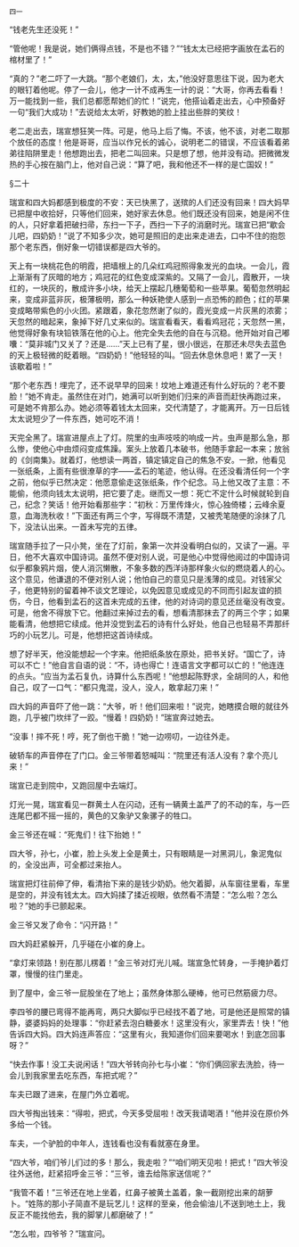     四一 

   “钱老先生还没死！”

   “管他呢！我是说，她们俩得点钱，不是也不错？”“钱太太已经把字画放在孟石的棺材里了！”

   “真的？”老二吓了一大跳。“那个老娘们，太，太，”他没好意思往下说，因为老大的眼钉着他呢。停了一会儿，他才一计不成再生一计的说：“大哥，你再去看看！万一能找到一些，我们总都愿帮她们的忙！”说完，他搭讪着走出去，心中预备好一句“我们大成功！”去说给太太听，好教她的脸上挂出些胖的笑纹！

   老二走出去，瑞宣想狂笑一阵。可是，他马上后了悔。不该，他不该，对老二取那个放任的态度！他是哥哥，应当以作兄长的诚心，说明老二的错误，不应该看着弟弟往陷阱里走！他想跑出去，把老二叫回来。只是想了想，他并没有动。把微微发热的手心按在脑门上，他对自己说：“算了吧，我和他还不一样的是亡国奴！”

   §二十

   瑞宣和四大妈都感到极度的不安：天已快黑了，送殡的人们还没有回来！四大妈早已把屋中收拾好，只等他们回来，她好家去休息。他们既还没有回来，她是闲不住的人，只好拿着把破扫帚，东扫一下子，西扫一下子的消磨时光。瑞宣已把“歇会儿吧，四奶奶！”说了不知多少次，她可是照旧的走出来走进去，口中不住的抱怨那个老东西，倒好象一切错误都是四大爷的。

   天上有一块桃花色的明霞，把墙根上的几朵红鸡冠照得象发光的血块。一会儿，霞上渐渐有了灰暗的地方；鸡冠花的红色变成深紫的。又隔了一会儿，霞散开，一块红的，一块灰的，散成许多小块，给天上摆起几穗葡萄和一些苹果。葡萄忽然明起来，变成非蓝非灰，极薄极明，那么一种妖艳使人感到一点恐怖的颜色；红的苹果变成略带紫色的小火团。紧跟着，象花忽然谢了似的，霞光变成一片灰黑的浓雾；天忽然的暗起来，象掉下好几丈来似的。瑞宣看看天，看看鸡冠花；天忽然一黑，他觉得好象有块铅铁落在他的心上。他完全失去他的自在与沉稳。他开始对自己嘟囔：“莫非城门又关了？还是……”天上已有了星，很小很远，在那还未尽失去蓝色的天上极轻微的眨着眼。“四奶奶！”他轻轻的叫。“回去休息休息吧！累了一天！该歇着啦！”

   “那个老东西！埋完了，还不说早早的回来！坟地上难道还有什么好玩的？老不要脸！”她不肯走。虽然住在对门，她满可以听到她们归来的声音而赶快再跑过来，可是她不肯那么办。她必须等着钱太太回来，交代清楚了，才能离开。万一日后钱太太说短少了一件东西，她可吃不消！

   天完全黑了。瑞宣进屋点上了灯。院里的虫声吱吱的响成一片。虫声是那么急，那么惨，使他心中由烦闷变成焦躁。案头上放着几本破书，他随手拿起一本来；放翁的《剑南集》。就着灯，他想读一两首，镇定镇定自己的焦急不安。一掀，他看见一张纸条，上面有些很潦草的字——孟石的笔迹，他认得。在还没看清任何一个字之前，他似乎已然决定：他愿意偷走这张纸条，作个纪念。马上他又改了主意：不能偷，他须向钱太太说明，把它要了走。继而又一想：死亡不定什么时候就轮到自己，纪念？笑话！他开始看那些字：“初秋：万里传烽火，惊心独倚楼；云峰余夏意，血海洗秋收！”下面还有两三个字，写得既不清楚，又被秃笔随便的涂抹了几下，没法认出来。一首未写完的五律。

   瑞宣随手拉了一只小凳，坐在了灯前，象第一次并没看明白似的，又读了一遍。平日，他不大喜欢中国诗词。虽然不便对别人说，可是他心中觉得他阅过的中国诗词似乎都象鸦片烟，使人消沉懒散，不象多数的西洋诗那样象火似的燃烧着人的心。这个意见，他谦退的不便对别人说；他怕自己的意见只是浅薄的成见。对钱家父子，他更特别的留着神不谈文艺理论，以免因意见或成见的不同而引起友谊的损伤，今日，他看到孟石的这首未完成的五律，他的对诗词的意见还丝毫没有改变。可是，他舍不得放下它。他翻过来掉过去的看，想看清那抹去了的两三个字；如果能看清，他想把它续成。他并没觉到孟石的诗有什么好处，他自己也轻易不弄那纤巧的小玩艺儿。可是，他想把这首诗续成。

   想了好半天，他没能想起一个字来。他把纸条放在原处，把书关好。“国亡了，诗可以不亡！”他自言自语的说：“不，诗也得亡！连语言文字都可以亡的！”他连连的点头。“应当为孟石复仇，诗算什么东西呢！”他想起陈野求，全胡同的人，和他自己，叹了一口气：“都只鬼混，没人，没人，敢拿起刀来！”

   四大妈的声音吓了他一跳：“大爷，听！他们回来啦！”说完，她瞎摸合眼的就往外跑，几乎被门坎绊了一跤。“慢着！四奶奶！”瑞宣奔过她去。

   “没事！摔不死！哼，死了倒也干脆！”她一边唠叨，一边往外走。

   破轿车的声音停在了门口。金三爷带着怒喊叫：“院里还有活人没有？拿个亮儿来！”

   瑞宣已走到院中，又跑回屋中去端灯。

   灯光一晃，瑞宣看见一群黄土人在闪动，还有一辆黄土盖严了的不动的车，与一匹连尾巴都不摇一摇的，黄色的又象驴又象骡子的牲口。

   金三爷还在喊：“死鬼们！往下抬她！”

   四大爷，孙七，小崔，脸上头发上全是黄土，只有眼睛是一对黑洞儿，象泥鬼似的，全没出声，可全都过来抬人。

   瑞宣把灯往前伸了伸，看清抬下来的是钱少奶奶。他欠着脚，从车窗往里看，车里是空的，并没有钱太太。四大妈揉了揉近视眼，依然看不清楚：“怎么啦？怎么啦？”她的手已颤起来。

   金三爷又发了命令：“闪开路！”

   四大妈赶紧躲开，几乎碰在小崔的身上。

   “拿灯来领路！别在那儿楞着！”金三爷对灯光儿喊。瑞宣急忙转身，一手掩护着灯罩，慢慢的往门里走。

   到了屋中，金三爷一屁股坐在了地上；虽然身体那么硬棒，他可已然筋疲力尽。

   李四爷的腰已弯得不能再弯，两只大脚似乎已经找不着了地，可是他还是照常的镇静，婆婆妈妈的处理事：“你赶紧去泡白糖姜水！这里没有火，家里弄去！快！”他告诉四大妈。四大妈连声答应：“这里有火，我知道你们回来要喝水！到底怎回事呀？”

   “快去作事！没工夫说闲话！”四大爷转向孙七与小崔：“你们俩回家去洗脸，待一会儿到我家里去吃东西，车把式呢？”

   车夫已跟了进来，在屋门外立着呢。

   四大爷掏出钱来：“得啦，把式，今天多受屈啦！改天我请喝酒！”他并没在原价外多给一个钱。

   车夫，一个驴脸的中年人，连钱看也没有看就塞在身里。

   “四大爷，咱们爷儿们过的多！那么，我走啦？”“咱们明天见啦！把式！”四大爷没往外送他，赶紧招呼金三爷：“三爷，谁去给陈家送信呢？”

   “我管不着！”三爷还在地上坐着，红鼻子被黄土盖着，象一截刚挖出来的胡萝卜。“姓陈的那小子简直不是玩艺儿！这样的至亲，他会偷油儿不送到地土上，我反正不能找他去，我的脚掌儿都磨破了！”

   “怎么啦，四爷爷？”瑞宣问。

